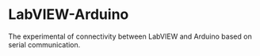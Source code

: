 # LabVIEW-Arduino
The experimental of connectivity between LabVIEW and Arduino based on serial communication.
